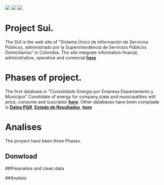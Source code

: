 
![](https://img.shields.io/github/forks/marioggil/DownloadSui.svg?style=plastic)
![](https://img.shields.io/github/issues/marioggil/DownloadSui.svg?style=plastic)
![](https://img.shields.io/github/stars/marioggil/DownloadSui.svg?style=plastic)


# Project Sui.

The SUI is the web site of "Sistema Único de Información de Servicios Públicos, administrado por la Superintendencia de Servicios Públicos Domiciliarios" in Colombia. The site integrate information finacial, administrative, operative and comercial  [**here**](http://www.sui.gov.co)


# Phases of project.

The first database is "Consolidado Energía por Empresa Departamento y Municipio" Conolidate of energy for company,state and municipalities witt price, consume and suscriptor   [**here**](http://reportes.sui.gov.co/fabricaReportes/frameSet.jsp?idreporte=ele_com_096).
Other databases have been compilade is [**Datos PQR**](http://reportes.sui.gov.co/fabricaReportes/frameSet.jsp?idreporte=ele_com_090), [**Estado de Resultados**](http://reportes.sui.gov.co/fabricaReportes/frameSet.jsp?idreporte=ele_fin_054), [**here**](http://www.sui.gov.co)


# Analises 

The proyect have been three Phases.

## Donwload

##Preanalisis and clean data

##Analisis
